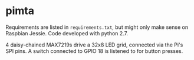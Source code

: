 # pimta

Requirements are listed in `requirements.txt`, but might only make sense on Raspbian Jessie.
Code developed with python 2.7.

4 daisy-chained MAX7219s drive a 32x8 LED grid, connected via the Pi's SPI pins. A switch
connected to GPIO 18 is listened to for button presses.
